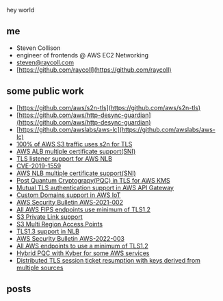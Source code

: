 hey world

## me

* Steven Collison
* engineer of frontends @ AWS EC2 Networking
* [steven@raycoll.com](steven@raycoll.com)
* [https://github.com/raycoll](https://github.com/raycoll)

## some public work

* [https://github.com/aws/s2n-tls](https://github.com/aws/s2n-tls)
* [https://github.com/aws/http-desync-guardian](https://github.com/aws/http-desync-guardian)
* [https://github.com/awslabs/aws-lc](https://github.com/awslabs/aws-lc)
* [100% of AWS S3 traffic uses s2n for TLS](https://aws.amazon.com/blogs/security/s2n-is-now-handling-100-percent-of-of-ssl-traffic-for-amazon-s3)
* [AWS ALB multiple certificate support(SNI)](https://aws.amazon.com/blogs/aws/new-application-load-balancer-sni)
* [TLS listener support for AWS NLB](https://aws.amazon.com/blogs/aws/new-tls-termination-for-network-load-balancers)
* [CVE-2019-1559](https://www.openssl.org/news/secadv/20190226.txt)
* [AWS NLB multiple certificate support(SNI)](https://aws.amazon.com/about-aws/whats-new/2019/09/elastic-load-balancing-network-load-balancers-now-supports-multiple-tls-certificates-using-server-name-indication)
* [Post Quantum Cryptograpy(PQC) in TLS for AWS KMS](https://aws.amazon.com/blogs/security/post-quantum-tls-now-supported-in-aws-kms/)
* [Mutual TLS authentication support in AWS API Gateway](https://aws.amazon.com/blogs/compute/introducing-mutual-tls-authentication-for-amazon-api-gateway)
* [Custom Domains support in AWS IoT](https://aws.amazon.com/about-aws/whats-new/2021/03/configurable-endpoints-with-custom-domains-now-generally-available)
* [AWS Security Bulletin AWS-2021-002](https://aws.amazon.com/security/security-bulletins/AWS-2021-002)
* [All AWS FIPS endpoints use minimum of TLS1.2](https://aws.amazon.com/blogs/security/tls-1-2-required-for-aws-fips-endpoints)
* [S3 Private Link support](https://aws.amazon.com/blogs/aws/aws-privatelink-for-amazon-s3-now-available)
* [S3 Multi Region Access Points](https://aws.amazon.com/about-aws/whats-new/2021/09/amazon-s3-multi-region-access-points-replicated-data-sets)
* [TLS1.3 support in NLB](https://aws.amazon.com/about-aws/whats-new/2021/10/aws-network-load-balancer-supports-tls-1-3)
* [AWS Security Bulletin AWS-2022-003](https://aws.amazon.com/security/security-bulletins/AWS-2022-003)
* [All AWS endpoints to use a minimum of TLS1.2](https://aws.amazon.com/blogs/security/tls-1-2-required-for-aws-endpoints/)
* [Hybrid PQC with Kyber for some AWS services](https://aws.amazon.com/blogs/security/how-to-tune-tls-for-hybrid-post-quantum-cryptography-with-kyber/)
* [Distributed TLS session ticket resumption with keys derived from multiple sources](https://www.pat2pdf.org/patents/pat11405369.pdf)

## posts

